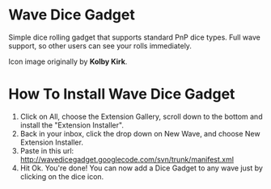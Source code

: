 # Wave Dice Gadget #

Simple dice rolling gadget that supports standard PnP dice types.  Full wave support, so other users can see your rolls immediately.

Icon image originally by **Kolby Kirk**.


# How To Install Wave Dice Gadget #
  1. Click on All, choose the Extension Gallery, scroll down to the bottom and install the "Extension Installer".
  1. Back in your inbox, click the drop down on New Wave, and choose New Extension Installer.
  1. Paste in this url: http://wavedicegadget.googlecode.com/svn/trunk/manifest.xml
  1. Hit Ok.  You're done!  You can now add a Dice Gadget to any wave just by clicking on the dice icon.

